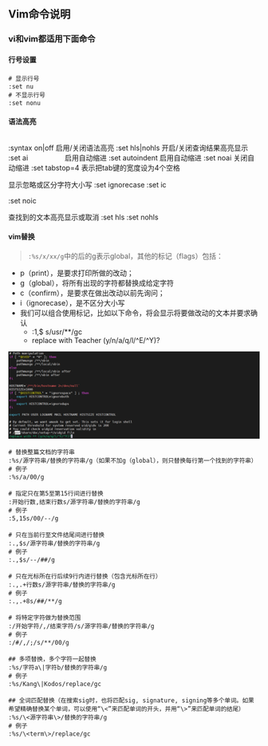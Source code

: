 ## Vim命令说明

### vi和vim都适用下面命令

#### 行号设置
```shell
# 显示行号
:set nu
# 不显示行号
:set nonu
```

#### 语法高亮
```shell

```

:syntax on|off 启用/关闭语法高亮
:set hls|nohls 开启/关闭查询结果高亮显示
:set ai 　　　　　启用自动缩进
:set autoindent 启用自动缩进
:set noai 关闭自动缩进
:set tabstop=4 表示把tab键的宽度设为4个空格

显示忽略或区分字符大小写
:set ignorecase
:set ic

:set noic

查找到的文本高亮显示或取消
:set hls
:set nohls

#### vim替换
> `:%s/x/xx/g`中的后的g表示global，其他的标记（flags）包括：
* p（print），是要求打印所做的改动；
* g（global），将所有出现的字符都替换成给定字符
* c（confirm），是要求在做出改动以前先询问；
* i（ignorecase），是不区分大小写
* 我们可以组合使用标记，比如以下命令，将会显示将要做改动的文本并要求确认
  * :1,$ s/usr/**/gc
  * replace with Teacher (y/n/a/q/l/^E/^Y)?

![vi修改确认提示](../resource/centos/command-vi修改确认提示.png)
```shell
# 替换整篇文档的字符串
:%s/源字符串/替换的字符串/g（如果不加g（global），则只替换每行第一个找到的字符串）
# 例子
:%s/a/00/g

# 指定只在第5至第15行间进行替换
:开始行数,结束行数s/源字符串/替换的字符串/g
# 例子
:5,15s/00/--/g

# 只在当前行至文件结尾间进行替换
:.,$s/源字符串/替换的字符串/g
# 例子
:.,$s/--/##/g

# 只在光标所在行后续9行内进行替换（包含光标所在行）
:.,.+行数s/源字符串/替换的字符串/g
# 例子
:.,.+8s/##/**/g

# 将特定字符做为替换范围
:/开始字符/,/结束字符/s/源字符串/替换的字符串/g
# 例子
:/#/,/;/s/**/00/g

## 多项替换，多个字符一起替换
:%s/字符a\|字符b/替换的字符串/g
# 例子
:%s/Kang\|Kodos/replace/gc

## 全词匹配替换（在搜索sig时，也将匹配sig, signature, signing等多个单词。如果希望精确替换某个单词，可以使用“\<”来匹配单词的开头，并用“\>”来匹配单词的结尾）
:%s/\<源字符串\>/替换的字符串/g
# 例子
:%s/\<term\>/replace/gc
```
